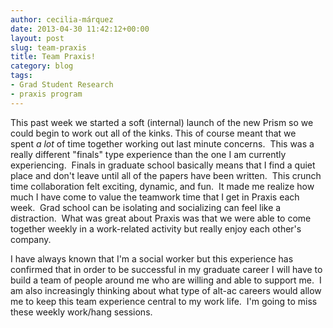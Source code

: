 ```yaml
---
author: cecilia-márquez
date: 2013-04-30 11:42:12+00:00
layout: post
slug: team-praxis
title: Team Praxis!
category: blog
tags:
- Grad Student Research
- praxis program
---
```


This past week we started a soft (internal) launch of the new Prism so we could begin to work out all of the kinks. This of course meant that we spent _a lot_ of time together working out last minute concerns.  This was a really different "finals" type experience than the one I am currently experiencing.  Finals in graduate school basically means that I find a quiet place and don't leave until all of the papers have been written.  This crunch time collaboration felt exciting, dynamic, and fun.  It made me realize how much I have come to value the teamwork time that I get in Praxis each week.  Grad school can be isolating and socializing can feel like a distraction.  What was great about Praxis was that we were able to come together weekly in a work-related activity but really enjoy each other's company.

I have always known that I'm a social worker but this experience has confirmed that in order to be successful in my graduate career I will have to build a team of people around me who are willing and able to support me.  I am also increasingly thinking about what type of alt-ac careers would allow me to keep this team experience central to my work life.  I'm going to miss these weekly work/hang sessions.
